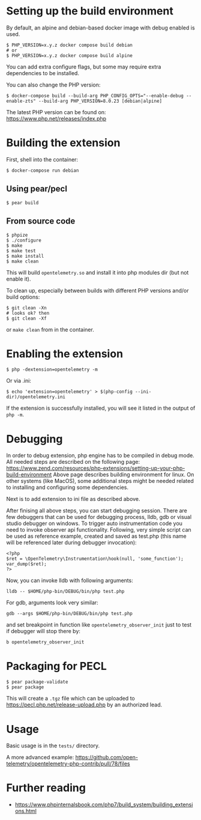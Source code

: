 # Setting up the build environment

By default, an alpine and debian-based docker image with debug enabled is used.

```shell
$ PHP_VERSION=x.y.z docker compose build debian
# or
$ PHP_VERSION=x.y.z docker compose build alpine
```

You can add extra configure flags, but some may require extra dependencies to be installed.

You can also change the PHP version:

```shell
$ docker-compose build --build-arg PHP_CONFIG_OPTS="--enable-debug --enable-zts" --build-arg PHP_VERSION=8.0.23 [debian|alpine]
```

The latest PHP version can be found on: https://www.php.net/releases/index.php

# Building the extension

First, shell into the container:
```shell
$ docker-compose run debian
```

## Using pear/pecl

```shell
$ pear build
```

## From source code
```shell
$ phpize
$ ./configure
$ make
$ make test
$ make install
$ make clean
```

This will build `opentelemetry.so` and install it into php modules dir (but not enable it).

To clean up, especially between builds with different PHP versions and/or build options:

```shell
$ git clean -Xn
# looks ok? then
$ git clean -Xf
```

or `make clean` from in the container.

# Enabling the extension

```shell
$ php -dextension=opentelemetry -m
```

Or via .ini:
```shell
$ echo 'extension=opentelemetry' > $(php-config --ini-dir)/opentelemetry.ini
```

If the extension is successfully installed, you will see it listed in the output of `php -m`.

# Debugging

In order to debug extension, php engine has to be compiled in debug mode. All needed steps
are described on the following page: https://www.zend.com/resources/php-extensions/setting-up-your-php-build-environment
Above page describes building environment for linux. On other systems (like MacOS), some additional steps might be
needed related to installing and configuring some dependencies.

Next is to add extension to ini file as described above.

After finising all above steps, you can start debugging session. There are few debuggers that
can be used for debugging process, lldb, gdb or visual studio debugger on windows.
To trigger auto instrumentation code you need to invoke observer api functionality.
Following, very simple script can be used as reference example, created and saved as test.php
(this name will be referenced later during debugger invocation):

```shell
<?php
$ret = \OpenTelemetry\Instrumentation\hook(null, 'some_function');
var_dump($ret);
?>
```

Now, you can invoke lldb with following arguments:
```shell
lldb -- $HOME/php-bin/DEBUG/bin/php test.php
```

For gdb, arguments look very similar:
```shell
gdb --args $HOME/php-bin/DEBUG/bin/php test.php
```

and set breakpoint in function like `opentelemetry_observer_init` just to test if debugger will
stop there by:
```shell
b opentelemetry_observer_init
```

# Packaging for PECL

```shell
$ pear package-validate
$ pear package
```

This will create a `.tgz` file which can be uploaded to https://pecl.php.net/release-upload.php by an authorized lead.

# Usage

Basic usage is in the `tests/` directory.

A more advanced example: https://github.com/open-telemetry/opentelemetry-php-contrib/pull/78/files

# Further reading

* https://www.phpinternalsbook.com/php7/build_system/building_extensions.html
